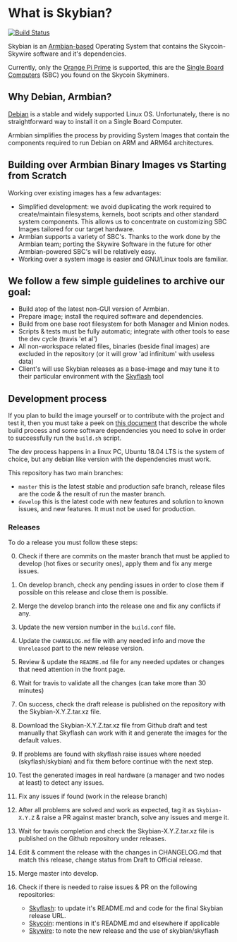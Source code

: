 # What is Skybian?

[![Build Status](https://travis-ci.org/skycoin/skybian.svg?branch=master)](https://travis-ci.org/skycoin/skybian)

Skybian is an [Armbian-based](https://www.armbian.com/) Operating System that contains the Skycoin-Skywire software and it's dependencies.

Currently, only the [Orange Pi Prime](http://www.orangepi.org/OrangePiPrime/) is supported, this are the [Single Board Computers](https://en.wikipedia.org/wiki/Single-board_computer) (SBC) you found on the Skycoin Skyminers.

## Why Debian, Armbian?

[Debian](https://www.debian.org) is a stable and widely supported Linux OS. Unfortunately, there is no straightforward way to install it on a Single Board Computer.

Armbian simplifies the process by providing System Images that contain the components required to run Debian on ARM and ARM64 architectures.

## Building over Armbian Binary Images vs Starting from Scratch

Working over existing images has a few advantages:

* Simplified development: we avoid duplicating the work required to create/maintain filesystems, kernels, boot scripts and other standard system components. This allows us to concentrate on customizing SBC Images tailored for our target hardware.
* Armbian supports a variety of SBC's.  Thanks to the work done by the Armbian team; porting the Skywire Software in the future for other Armbian-powered SBC's will be relatively easy.
* Working over a system image is easier and GNU/Linux tools are familiar.

## We follow a few simple guidelines to archive our goal:

* Build atop of the latest non-GUI version of Armbian.
* Prepare image; install the required software and dependencies.
* Build from one base root filesystem for both Manager and Minion nodes.
* Scripts & tests must be fully automatic; integrate with other tools to ease the dev cycle (travis 'et al')
* All non-workspace related files, binaries (beside final images) are excluded in the repository (or it will grow 'ad infinitum' with useless data)
* Client's will use Skybian releases as a base-image and may tune it to their particular environment with the [Skyflash](https://github.com/skycoin/skyflash) tool

## Development process

If you plan to build the image yourself or to contribute with the project and test it, then you must take a peek on [this document](Building_Skybian.md) that describe the whole build process and some software dependencies you need to solve in order to successfully run the `build.sh` script.

The dev process happens in a linux PC, Ubuntu 18.04 LTS is the system of choice, but any debian like version with the dependencies must work.

This repository has two main branches:

* `master` this is the latest stable and production safe branch, release files are the code & the result of run the master branch.
* `develop` this is the latest code with new features and solution to known issues, and new features. It must not be used for production.

### Releases

To do a release you must follow these steps:

0. Check if there are commits on the master branch that must be applied to develop (hot fixes or security ones), apply them and fix any merge issues.
0. On develop branch, check any pending issues in order to close them if possible on this release and close them is possible.
0. Merge the develop branch into the release one and fix any conflicts if any.
0. Update the new version number in the `build.conf` file.
0. Update the `CHANGELOG.md` file with any needed info and move the `Unreleased` part to the new release version.
0. Review & update the `README.md` file for any needed updates or changes that need attention in the front page.
0. Wait for travis to validate all the changes (can take more than 30 minutes)
0. On success, check the draft release is published on the repository with the Skybian-X.Y.Z.tar.xz file.
0. Download the Skybian-X.Y.Z.tar.xz file from Github draft and test manually that Skyflash can work with it and generate the images for the default values.
0. If problems are found with skyflash raise issues where needed (skyflash/skybian) and fix them before continue with the next step.
0. Test the generated images in real hardware (a manager and two nodes at least) to detect any issues.
0. Fix any issues if found (work in the release branch)
0. After all problems are solved and work as expected, tag it as `Skybian-X.Y.Z` & raise a PR against master branch, solve any issues and merge it.
0. Wait for travis completion and check the Skybian-X.Y.Z.tar.xz file is published on the Github repository under releases.
0. Edit & comment the release with the changes in CHANGELOG.md that match this release, change status from Draft to Official release.
0. Merge master into develop.
0. Check if there is needed to raise issues & PR on the following repositories:

    * [Skyflash](https://github.com/skycoin/skyflash): to update it's README.md and code for the final Skybian release URL.
    * [Skycoin](https://github.com/skycoin/skycoin): mentions in it's README.md and elsewhere if applicable
    * [Skywire](https://github.com/skycoin/skywire): to note the new release and the use of skybian/skyflash